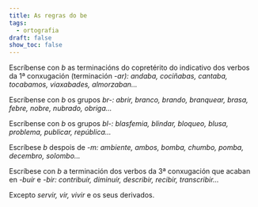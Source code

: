 ```yaml
---
title: As regras do be
tags:
  - ortografia
draft: false
show_toc: false
---
```

<article> 

Escríbense con *b* as terminacións do copretérito do indicativo dos verbos da 1ª conxugación (terminación *\-ar): andaba, cociñabas, cantaba, tocabamos, viaxabades, almorzaban...*

</article>

Escríbense con *b* os grupos *br-:  abrir, branco, brando, branquear, brasa, febre, nobre, nubrado, obriga...*

</article>

<article>

Escríbense con *b* os grupos *bl-:  blasfemia, blindar, bloqueo, blusa, problema, publicar, república...*

</article>

<article>

Escríbese *b* despois de *\-m:  ambiente, ambos, bomba, chumbo, pomba, decembro, solombo...*

</article>

<article>

Escríbese con *b* a terminación dos verbos da 3ª conxugación que acaban en *\-buír* e *\-bir: contribuír, diminuír, describir, recibir, transcribir...*

 Excepto *servir, vir, vivir* e os seus derivados. 

</article>